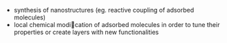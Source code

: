 - synthesis of nanostructures (eg. reactive coupling of adsorbed molecules)
- local chemical modication of adsorbed molecules in order to tune their properties or create layers with new functionalities